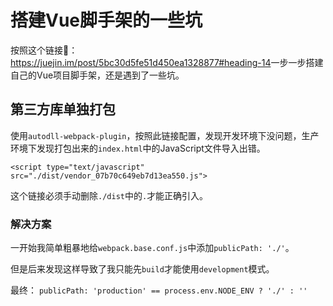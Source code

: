# 搭建Vue脚手架的一些坑

按照这个链接🔗：<https://juejin.im/post/5bc30d5fe51d450ea1328877#heading-14>一步一步搭建自己的Vue项目脚手架，还是遇到了一些坑。



## 第三方库单独打包

使用`autodll-webpack-plugin`，按照此链接配置，发现开发环境下没问题，生产环境下发现打包出来的`index.html`中的JavaScript文件导入出错。

`<script type="text/javascript" src="./dist/vendor_07b70c649eb7d13ea550.js">`

这个链接必须手动删除`./dist`中的`.`才能正确引入。



### 解决方案

一开始我简单粗暴地给`webpack.base.conf.js`中添加`publicPath: './'`。

但是后来发现这样导致了我只能先`build`才能使用`development`模式。

最终： `publicPath: 'production' == process.env.NODE_ENV ? './' : ''`
